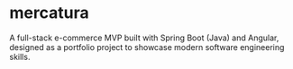 # mercatura
A full-stack e-commerce MVP built with Spring Boot (Java) and Angular, designed as a portfolio project to showcase modern software engineering skills.

